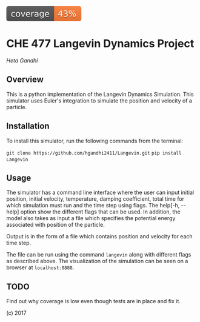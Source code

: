 ![code coverage](img/coverage.svg)

CHE 477 Langevin Dynamics Project
======

*Heta Gandhi*

Overview
-------

This is a python implementation of the Langevin Dynamics Simulation. This simulator uses Euler's integration to simulate the position and velocity of a particle. 

Installation
---------
To install this simulator, run the following commands from the terminal:

`git clone https://github.com/hgandhi2411/Langevin.git` 
`pip install Langevin`

Usage
-----
The simulator has a command line interface where the user can input initial position, initial velocity, temperature, damping coefficient, total time for which simulation must run and the time step using flags. The help[-h, --help] option show the different flags that can be used. In addition, the model also takes as input a file which specifies the potential energy associated with position of the particle. 

Output is in the form of a file which contains position and velocity for each time step.

The file can be run using the command `langevin` along with different flags as described above. The visualization of the simulation can be seen on a browser at `localhost:8888`. 

TODO
-----
Find out why coverage is low even though tests are in place and fix it.

(c) 2017